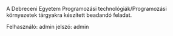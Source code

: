 A Debreceni Egyetem Programozási technológiák/Programozási környezetek tárgyakra készített beadandó feladat.

Felhasználó: admin
jelszó: admin
